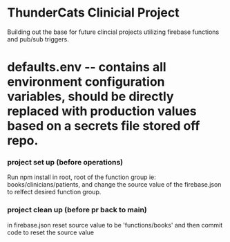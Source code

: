 # ThunderCats Clinicial Project
Building out the base for future clincial projects utilizing firebase functions and pub/sub triggers.

# defaults.env -- contains all environment configuration variables, should be directly replaced with production values based on a secrets file stored off repo.

### project set up (before operations)
Run npm install in root, root of the function group ie: books/clinicians/patients, and change the source value of the firebase.json to relfect desired function group.

### project clean up (before pr back to main)
in firebase.json reset source value to be 'functions/books' and then commit code to reset the source value